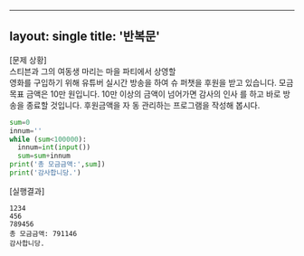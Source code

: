 
---
layout: single
title: '반복문'
---

[문제 상황]     
 스티븐과 그의 여동생 마리는 마을 파티에서 상영할  
영화를 구입하기 위해 유튜버 실시간 방송을 하여 슈 
퍼챗을 후원을 받고 있습니다. 모금 목표 금액은 10만 
원입니다. 10만 이상의 금액이 넘어가면 감사의 인사 
를 하고 바로 방송을 종료할 것입니다. 후원금액을 자 
동 관리하는 프로그램을 작성해 봅시다. 

~~~python
sum=0
innum=''
while (sum<100000):
  innum=int(input())
  sum=sum+innum
print('총 모금금액:',sum])
print('감사합니당.')
~~~

[실행결과]   
~~~
1234
456
789456
총 모금금액: 791146
감사합니당.
~~~
